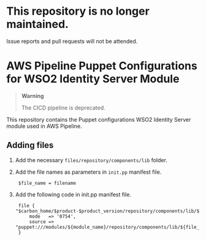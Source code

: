 # This repository is no longer maintained.
Issue reports and pull requests will not be attended.

# AWS Pipeline Puppet Configurations for WSO2 Identity Server Module
> **Warning**
>
>   The CICD pipeline is deprecated.
>

This repository contains the Puppet configurations WSO2 Identity Server module used in AWS Pipeline.

## Adding files
1. Add the necessary `files/repository/components/lib` folder. 
2. Add the file names as parameters in `init.pp` manifest file.
        
        $file_name = filename
2. Add the following code in init.pp  manifest file.
    
        file { "$carbon_home/$product-$product_version/repository/components/lib/${file_name}":
            mode   => '0754',
            source => "puppet:///modules/${module_name}/repository/components/lib/${file_name}",
        }
